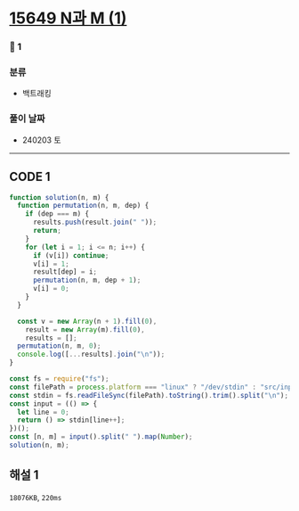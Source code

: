 # [15649 N과 M (1)](https://www.acmicpc.net/problem/15649)

### 🥈 1

### 분류

- 백트래킹

### 풀이 날짜

- 240203 토

---

## CODE 1

```javascript
function solution(n, m) {
  function permutation(n, m, dep) {
    if (dep === m) {
      results.push(result.join(" "));
      return;
    }
    for (let i = 1; i <= n; i++) {
      if (v[i]) continue;
      v[i] = 1;
      result[dep] = i;
      permutation(n, m, dep + 1);
      v[i] = 0;
    }
  }

  const v = new Array(n + 1).fill(0),
    result = new Array(m).fill(0),
    results = [];
  permutation(n, m, 0);
  console.log([...results].join("\n"));
}

const fs = require("fs");
const filePath = process.platform === "linux" ? "/dev/stdin" : "src/input.txt";
const stdin = fs.readFileSync(filePath).toString().trim().split("\n");
const input = (() => {
  let line = 0;
  return () => stdin[line++];
})();
const [n, m] = input().split(" ").map(Number);
solution(n, m);
```

## 해설 1

`18076KB`, `220ms`
